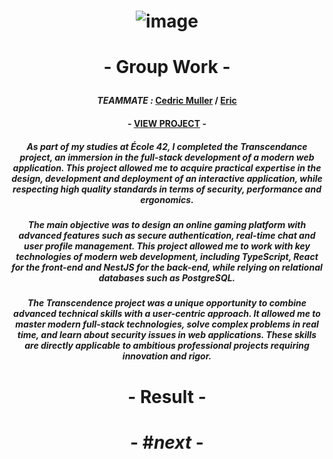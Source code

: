 # <p align="center"> ![image](https://github.com/user-attachments/assets/bf5bb402-0ae5-4e0a-bba7-875501c3923f) </p>

# <p align="center"> - Group Work - </p>

#### <p align="center"> *TEAMMATE :* [Cedric Muller](https://github.com/aceyzz) / [Eric](https://github.com/esrch) </p>

#### <p align="center"> - [VIEW PROJECT](https://github.com/aceyzz/ft_transcendence) - </p>

##### <p align="center"> *As part of my studies at École 42, I completed the Transcendance project, an immersion in the full-stack development of a modern web application. This project allowed me to acquire practical expertise in the design, development and deployment of an interactive application, while respecting high quality standards in terms of security, performance and ergonomics.* </p>

##### <p align="center"> *The main objective was to design an online gaming platform with advanced features such as secure authentication, real-time chat and user profile management. This project allowed me to work with key technologies of modern web development, including TypeScript, React for the front-end and NestJS for the back-end, while relying on relational databases such as PostgreSQL.* </p>

##### <p align="center"> *The Transcendence project was a unique opportunity to combine advanced technical skills with a user-centric approach. It allowed me to master modern full-stack technologies, solve complex problems in real time, and learn about security issues in web applications. These skills are directly applicable to ambitious professional projects requiring innovation and rigor.* </p>

# <p align="center">     </p>

# <p align="center"> - Result - </p>

# <p align="center">  </p>

# <p align="center"> - #*next* - </p>
